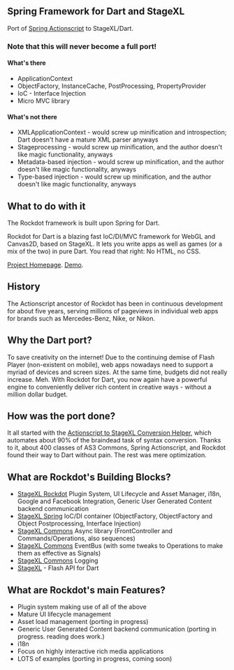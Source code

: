 ## Spring Framework for Dart and StageXL

Port of [Spring Actionscript](http://www.springactionscript.org/) to StageXL/Dart.

### Note that this will never become a full port!

#### What's there
* ApplicationContext
* ObjectFactory, InstanceCache, PostProcessing, PropertyProvider
* IoC - Interface Injection
* Micro MVC library

#### What's not there
* XMLApplicationContext - would screw up minification and introspection; Dart doesn't have a mature XML parser anyways
* Stageprocessing - would screw up minification, and the author doesn't like magic functionality, anyways
* Metadata-based injection - would screw up minification, and the author doesn't like magic functionality, anyways
* Type-based injection - would screw up minification, and the author doesn't like magic functionality, anyways

## What to do with it

The Rockdot framework is built upon Spring for Dart.

Rockdot for Dart is a blazing fast IoC/DI/MVC framework for WebGL and Canvas2D, based on StageXL.
It lets you write apps as well as games (or a mix of the two) in pure Dart. You read that right: No HTML, no CSS.

[Project Homepage](https://github.com/blockforest/rockdot-framework).
[Demo](http://rockdot.sounddesignz.com/template/).

## History

The Actionscript ancestor of Rockdot has been in continuous development for about five years,
serving millions of pageviews in individual web apps for brands such as Mercedes-Benz, Nike, or Nikon.

## Why the Dart port?

To save creativity on the internet! Due to the continuing demise of Flash Player (non-existent on mobile),
web apps nowadays need to support a myriad of devices and screen sizes. At the same time, budgets did not
really increase. Meh.
With Rockdot for Dart, you now again have a powerful engine to conveniently deliver rich content in creative ways - without a million dollar budget.

## How was the port done?

It all started with the [Actionscript to StageXL Conversion Helper](https://github.com/blockforest/rockdot-converter-pubglobal),
which automates about 90% of the braindead task of syntax conversion. Thanks to it, about 400 classes of AS3 Commons, Spring Actionscript, and Rockdot
found their way to Dart without pain. The rest was mere optimization.

## What are Rockdot's Building Blocks?
* [StageXL Rockdot](https://github.com/blockforest/rockdot-framework) Plugin System, UI Lifecycle and Asset Manager, i18n, Google and Facebook Integration, Generic User Generated Content backend communication
* [StageXL Spring](https://github.com/blockforest/rockdot-spring) IoC/DI container (ObjectFactory, ObjectFactory and Object Postprocessing, Interface Injection)
* [StageXL Commons](https://github.com/blockforest/rockdot-commons) Async library (FrontController and Commands/Operations, also sequences)
* [StageXL Commons](https://github.com/blockforest/rockdot-commons) EventBus (with some tweaks to Operations to make them as effective as Signals)
* [StageXL Commons](https://github.com/blockforest/rockdot-commons) Logging
* [StageXL](https://github.com/bp74/StageXL) - Flash API for Dart

## What are Rockdot's main Features?
* Plugin system making use of all of the above
* Mature UI lifecycle management
* Asset load management (porting in progress)
* Generic User Generated Content backend communication (porting in progress. reading does work.)
* i18n
* Focus on highly interactive rich media applications
* LOTS of examples (porting in progress, coming soon)